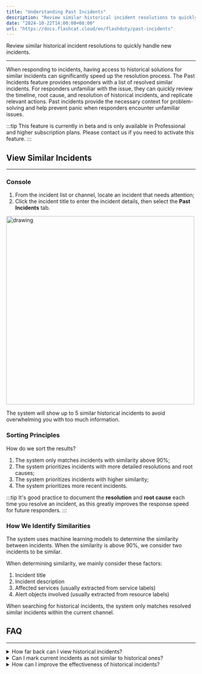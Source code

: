 ```yaml
---
title: "Understanding Past Incidents"
description: "Review similar historical incident resolutions to quickly handle new incidents"
date: "2024-10-22T14:00:00+08:00"
url: "https://docs.flashcat.cloud/en/flashduty/past-incidents"
---
```


Review similar historical incident resolutions to quickly handle new incidents.

---

When responding to incidents, having access to historical solutions for similar incidents can significantly speed up the resolution process. The Past Incidents feature provides responders with a list of resolved similar incidents. For responders unfamiliar with the issue, they can quickly review the timeline, root cause, and resolution of historical incidents, and replicate relevant actions. Past incidents provide the necessary context for problem-solving and help prevent panic when responders encounter unfamiliar issues.

:::tip
This feature is currently in beta and is only available in Professional and higher subscription plans. Please contact us if you need to activate this feature.
:::


## View Similar Incidents
---

### Console

1. From the incident list or channel, locate an incident that needs attention;
2. Click the incident title to enter the incident details, then select the **Past Incidents** tab.

<img src="https://download.flashcat.cloud/flashduty/doc/en/fd/past-1.png" alt="drawing" width="500"/>

The system will show up to 5 similar historical incidents to avoid overwhelming you with too much information.

### Sorting Principles

How do we sort the results?

1. The system only matches incidents with similarity above 90%;
2. The system prioritizes incidents with more detailed resolutions and root causes;
3. The system prioritizes incidents with higher similarity;
4. The system prioritizes more recent incidents.

:::tip
It's good practice to document the **resolution** and **root cause** each time you resolve an incident, as this greatly improves the response speed for future responders.
:::


### How We Identify Similarities

The system uses machine learning models to determine the similarity between incidents. When the similarity is above 90%, we consider two incidents to be similar.

When determining similarity, we mainly consider these factors:

1. Incident title
2. Incident description
3. Affected services (usually extracted from service labels)
4. Alert objects involved (usually extracted from resource labels)

When searching for historical incidents, the system only matches resolved similar incidents within the current channel.


## FAQ
---

<details>
  <summary>How far back can I view historical incidents?</summary>
  Currently, you can only view similar incidents from the 30 days prior to the current incident. As time passes, the system may delete historical data, in which case you may not be able to view past incidents.

  Regardless, for currently occurring incidents, you can access up to 30 days of historical data.
</details>
<details>
  <summary>Can I mark current incidents as not similar to historical ones?</summary>
  
  No, the system currently doesn't have this marking feature. However, you can communicate and provide feedback through other channels.
</details>
<details>
  <summary>How can I improve the effectiveness of historical incidents?</summary>
  1. We recommend completing the root cause and resolution fields for important incidents;
  2. We recommend enriching incident labels, especially service and resource labels;
  3. We recommend providing detailed alert titles and descriptions that accurately express the incident symptoms.
</details>